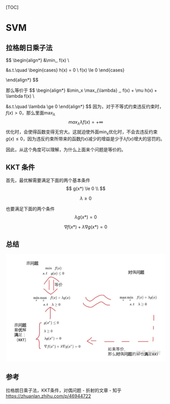 [TOC]

# SVM







## 拉格朗日乘子法

$$
\begin{align*}
&\min\,\, f(x) \\

&s.t.\quad
\begin{cases}
h(x) = 0  \\
f(x) \le 0
\end{cases}

\end{align*}
$$



那么等价于
$$
\begin{align*}
&\min_x \max_{\lambda} \,\, f(x) + \mu h(x) + \lambda f(x) \\

&s.t.\quad \lambda \ge 0
\end{align*}
$$
因为，对于不等式约束违反约束时，$f(x) > 0$，那么里面$\max_{\lambda}$
$$
max_{\lambda}  \lambda f(x) = +\infty
$$
优化时，会使得函数变得无穷大。这就迫使外面$\min_{x}$优化时，不会去违反约束$g(x) \le 0$，因为违反约束所带来的函数$f(x)$减少的增益是少于$\lambda f(x)$增大的惩罚的。

因此，从这个角度可以理解，为什么上面来个问题是等价的。



## KKT 条件

首先，最优解需要满足下面的两个基本条件
$$
g(x*) \le 0 \\
$$

$$
\lambda \ge 0
$$

也要满足下面的两个条件
$$
\lambda g(x*) =0
$$

$$
\nabla f(x*) + \lambda \nabla g(x*) = 0
$$







## 总结

![image-20190724133439198](../assets/SVM.assert/image-20190724133439198.png)







## 参考

拉格朗日乘子法，KKT条件，对偶问题 - 折射的文章 - 知乎
https://zhuanlan.zhihu.com/p/46944722
